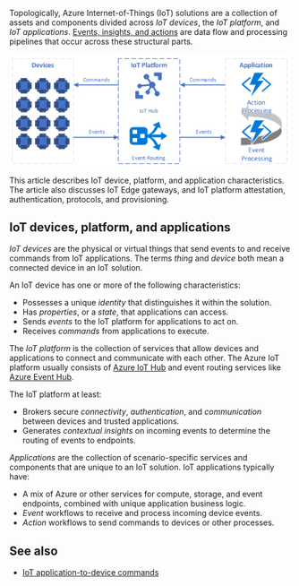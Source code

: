 


Topologically, Azure Internet-of-Things (IoT) solutions are a collection of assets and components divided across *IoT devices*, the *IoT platform*, and *IoT applications*. [Events, insights, and actions](introduction-to-solutions.yml) are data flow and processing pipelines that occur across these structural parts.

![A diagram showing the relationship between devices, the IoT platform, and an application.](media/devices-platform-application.png)

This article describes IoT device, platform, and application characteristics. The article also discusses IoT Edge gateways, and IoT platform attestation, authentication, protocols, and provisioning.

## IoT devices, platform, and applications

*IoT devices* are the physical or virtual things that send events to and receive commands from IoT applications. The terms *thing* and *device* both mean a connected device in an IoT solution.

An IoT device has one or more of the following characteristics:
- Possesses a unique *identity* that distinguishes it within the solution.
- Has *properties*, or a *state*, that applications can access.
- Sends *events* to the IoT platform for applications to act on.
- Receives *commands* from applications to execute.

The *IoT platform* is the collection of services that allow devices and applications to connect and communicate with each other. The Azure IoT platform usually consists of [Azure IoT Hub](/azure/iot-hub/about-iot-hub) and event routing services like [Azure Event Hub](/azure/iot-hub/iot-hub-compare-event-hubs).

The IoT platform at least:
- Brokers secure *connectivity*, *authentication*, and *communication* between devices and trusted applications.
- Generates *contextual insights* on incoming events to determine the routing of events to endpoints.

*Applications* are the collection of scenario-specific services and components that are unique to an IoT solution. IoT applications typically have:
- A mix of Azure or other services for compute, storage, and event endpoints, combined with unique application business logic.
- *Event* workflows to receive and process incoming device events.
- *Action* workflows to send commands to devices or other processes.

## See also
- [IoT application-to-device commands](cloud-to-device.yml)